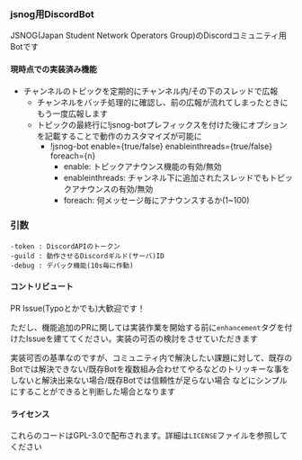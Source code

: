 ### jsnog用DiscordBot
JSNOG(Japan Student Network Operators Group)のDiscordコミュニティ用Botです

#### 現時点での実装済み機能

- チャンネルのトピックを定期的にチャンネル内/その下のスレッドで広報
  - チャンネルをバッチ処理的に確認し、前の広報が流れてしまったときにもう一度広報します
  - トピックの最終行に!jsnog-botプレフィックスを付けた後にオプションを記載することで動作のカスタマイズが可能に
    - !jsnog-bot enable={true/false} enableinthreads={true/false} foreach={n}
      - enable: トピックアナウンス機能の有効/無効
      - enableinthreads: チャンネル下に追加されたスレッドでもトピックアナウンスの有効/無効
      - foreach: 何メッセージ毎にアナウンスするか(1~100)

### 引数
```
-token : DiscordAPIのトークン
-guild : 動作させるDiscordギルド(サーバ)ID
-debug : デバック機能(10s毎に作動)
```

#### コントリビュート
PR Issue(Typoとかでも)大歓迎です！

ただし、機能追加のPRに関しては実装作業を開始する前に`enhancement`タグを付けたIssueを建ててください。実装の可否の検討をさせていただきます

実装可否の基準なのですが、コミュニティ内で解決したい課題に対して、既存のBotでは解決できない/既存Botを複数組み合わせてやるなどのトリッキーな事をしないと解決出来ない場合/既存Botでは信頼性が足らない場合 などにシンプルにすることができると判断した場合となります

#### ライセンス
これらのコードはGPL-3.0で配布されます。詳細は`LICENSE`ファイルを参照してください
